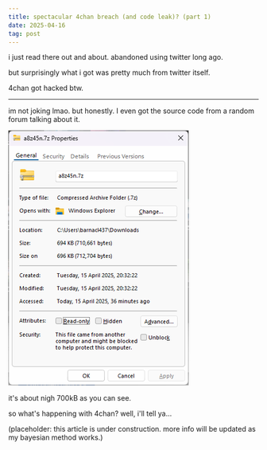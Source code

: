 ```yaml
---
title: spectacular 4chan breach (and code leak)? (part 1)
date: 2025-04-16
tag: post
---
```

i just read there out and about. abandoned using twitter long ago.

but surprisingly what i got was pretty much from twitter itself.

4chan got hacked btw.

---

im not joking lmao. but honestly. I even got the source code from a random forum talking about it.

![pic0001: showing properties of the "a8z45n.7z" file](https://raw.githubusercontent.com/barnacl437/webpage/d7afb89ad56925b7a35515940d547834c8f3acbc/pictures/blog-0001.png)

it's about nigh 700kB as you can see.

so what's happening with 4chan? well, i'll tell ya...

(placeholder: this article is under construction. more info will be updated as my bayesian method works.)
